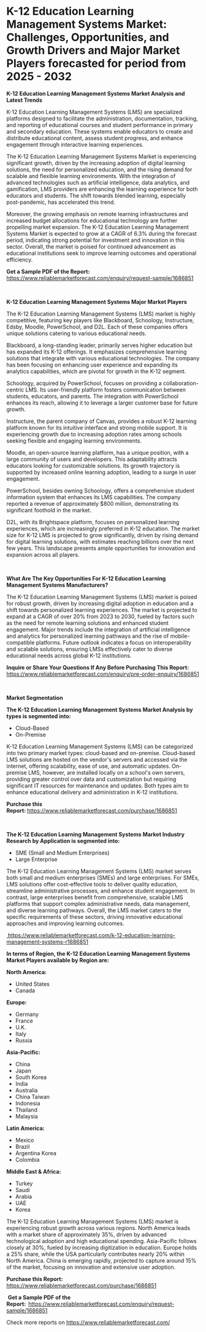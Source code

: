 <p><h1>K-12 Education Learning Management Systems Market: Challenges, Opportunities, and Growth Drivers and Major Market Players forecasted for period from 2025 - 2032</h1></p><p><strong>K-12 Education Learning Management Systems Market Analysis and Latest Trends</strong></p>
<p><p>K-12 Education Learning Management Systems (LMS) are specialized platforms designed to facilitate the administration, documentation, tracking, and reporting of educational courses and student performance in primary and secondary education. These systems enable educators to create and distribute educational content, assess student progress, and enhance engagement through interactive learning experiences.</p><p>The K-12 Education Learning Management Systems Market is experiencing significant growth, driven by the increasing adoption of digital learning solutions, the need for personalized education, and the rising demand for scalable and flexible learning environments. With the integration of advanced technologies such as artificial intelligence, data analytics, and gamification, LMS providers are enhancing the learning experience for both educators and students. The shift towards blended learning, especially post-pandemic, has accelerated this trend.</p><p>Moreover, the growing emphasis on remote learning infrastructures and increased budget allocations for educational technology are further propelling market expansion. The K-12 Education Learning Management Systems Market is expected to grow at a CAGR of 6.3% during the forecast period, indicating strong potential for investment and innovation in this sector. Overall, the market is poised for continued advancement as educational institutions seek to improve learning outcomes and operational efficiency.</p></p>
<p><strong>Get a Sample PDF of the Report:&nbsp;</strong> <a href="https://www.reliablemarketforecast.com/enquiry/request-sample/1686851?utm_campaign=3298&utm_medium=2&utm_source=Github&utm_content=ia&utm_term=26032025&utm_id=k-12-education-learning-management-systems">https://www.reliablemarketforecast.com/enquiry/request-sample/1686851</a></p>
<p>&nbsp;</p>
<p><strong>K-12 Education Learning Management Systems Major Market Players</strong></p>
<p><p>The K-12 Education Learning Management Systems (LMS) market is highly competitive, featuring key players like Blackboard, Schoology, Instructure, Edsby, Moodle, PowerSchool, and D2L. Each of these companies offers unique solutions catering to various educational needs.</p><p>Blackboard, a long-standing leader, primarily serves higher education but has expanded its K-12 offerings. It emphasizes comprehensive learning solutions that integrate with various educational technologies. The company has been focusing on enhancing user experience and expanding its analytics capabilities, which are pivotal for growth in the K-12 segment.</p><p>Schoology, acquired by PowerSchool, focuses on providing a collaboration-centric LMS. Its user-friendly platform fosters communication between students, educators, and parents. The integration with PowerSchool enhances its reach, allowing it to leverage a larger customer base for future growth.</p><p>Instructure, the parent company of Canvas, provides a robust K-12 learning platform known for its intuitive interface and strong mobile support. It is experiencing growth due to increasing adoption rates among schools seeking flexible and engaging learning environments.</p><p>Moodle, an open-source learning platform, has a unique position, with a large community of users and developers. This adaptability attracts educators looking for customizable solutions. Its growth trajectory is supported by increased online learning adoption, leading to a surge in user engagement.</p><p>PowerSchool, besides owning Schoology, offers a comprehensive student information system that enhances its LMS capabilities. The company reported a revenue of approximately $800 million, demonstrating its significant foothold in the market.</p><p>D2L, with its Brightspace platform, focuses on personalized learning experiences, which are increasingly preferred in K-12 education. The market size for K-12 LMS is projected to grow significantly, driven by rising demand for digital learning solutions, with estimates reaching billions over the next few years. This landscape presents ample opportunities for innovation and expansion across all players.</p></p>
<p>&nbsp;</p>
<p><strong>What Are The Key Opportunities For K-12 Education Learning Management Systems Manufacturers?</strong></p>
<p><p>The K-12 Education Learning Management Systems (LMS) market is poised for robust growth, driven by increasing digital adoption in education and a shift towards personalized learning experiences. The market is projected to expand at a CAGR of over 20% from 2023 to 2030, fueled by factors such as the need for remote learning solutions and enhanced student engagement. Major trends include the integration of artificial intelligence and analytics for personalized learning pathways and the rise of mobile-compatible platforms. Future outlook indicates a focus on interoperability and scalable solutions, ensuring LMSs effectively cater to diverse educational needs across global K-12 institutions.</p></p>
<p><strong>Inquire or Share Your Questions If Any Before Purchasing This Report:</strong> <a href="https://www.reliablemarketforecast.com/enquiry/pre-order-enquiry/1686851?utm_campaign=3298&utm_medium=2&utm_source=Github&utm_content=ia&utm_term=26032025&utm_id=k-12-education-learning-management-systems">https://www.reliablemarketforecast.com/enquiry/pre-order-enquiry/1686851</a></p>
<p>&nbsp;</p>
<p><strong>Market Segmentation</strong></p>
<p><strong>The K-12 Education Learning Management Systems Market Analysis by types is segmented into:</strong></p>
<p><ul><li>Cloud-Based</li><li>On-Premise</li></ul></p>
<p><p>K-12 Education Learning Management Systems (LMS) can be categorized into two primary market types: cloud-based and on-premise. Cloud-based LMS solutions are hosted on the vendor's servers and accessed via the internet, offering scalability, ease of use, and automatic updates. On-premise LMS, however, are installed locally on a school's own servers, providing greater control over data and customization but requiring significant IT resources for maintenance and updates. Both types aim to enhance educational delivery and administration in K-12 institutions.</p></p>
<p><strong>Purchase this Report:&nbsp;</strong><a href="https://www.reliablemarketforecast.com/purchase/1686851?utm_campaign=3298&utm_medium=2&utm_source=Github&utm_content=ia&utm_term=26032025&utm_id=k-12-education-learning-management-systems">https://www.reliablemarketforecast.com/purchase/1686851</a></p>
<p>&nbsp;</p>
<p><strong>The K-12 Education Learning Management Systems Market Industry Research by Application is segmented into:</strong></p>
<p><ul><li>SME (Small and Medium Enterprises)</li><li>Large Enterprise</li></ul></p>
<p><p>The K-12 Education Learning Management Systems (LMS) market serves both small and medium enterprises (SMEs) and large enterprises. For SMEs, LMS solutions offer cost-effective tools to deliver quality education, streamline administrative processes, and enhance student engagement. In contrast, large enterprises benefit from comprehensive, scalable LMS platforms that support complex administrative needs, data management, and diverse learning pathways. Overall, the LMS market caters to the specific requirements of these sectors, driving innovative educational approaches and improving learning outcomes.</p></p>
<p><a href="https://www.reliablemarketforecast.com/k-12-education-learning-management-systems-r1686851?utm_campaign=3298&utm_medium=2&utm_source=Github&utm_content=ia&utm_term=26032025&utm_id=k-12-education-learning-management-systems">&nbsp;https://www.reliablemarketforecast.com/k-12-education-learning-management-systems-r1686851</a></p>
<p><strong>In terms of Region, the K-12 Education Learning Management Systems Market Players available by Region are:</strong></p>
<p>
    <p> <strong> North America: </strong>
        <ul>
            <li>United States</li>
            <li>Canada</li>
        </ul>
        </p> 
    <p> <strong> Europe: </strong>
        <ul>
            <li>Germany</li>
            <li>France</li>
            <li>U.K.</li>
            <li>Italy</li>
            <li>Russia</li>
        </ul>
        </p> 
    <p> <strong> Asia-Pacific: </strong>
        <ul>
            <li>China</li>
            <li>Japan</li>
            <li>South Korea</li>
            <li>India</li>
            <li>Australia</li>
            <li>China Taiwan</li>
            <li>Indonesia</li>
            <li>Thailand</li>
            <li>Malaysia</li>
        </ul>
        </p> 
    <p> <strong> Latin America: </strong>
        <ul>
            <li>Mexico</li>
            <li>Brazil</li>
            <li>Argentina Korea</li>
            <li>Colombia</li>
        </ul>
        </p> 
    <p> <strong> Middle East & Africa: </strong>
        <ul>
            <li>Turkey</li>
            <li>Saudi</li>
            <li>Arabia</li>
            <li>UAE</li>
            <li>Korea</li>
        </ul>
    </p>
    </p>
<p><p>The K-12 Education Learning Management Systems (LMS) market is experiencing robust growth across various regions. North America leads with a market share of approximately 35%, driven by advanced technological adoption and high educational spending. Asia-Pacific follows closely at 30%, fueled by increasing digitization in education. Europe holds a 25% share, while the USA particularly contributes nearly 20% within North America. China is emerging rapidly, projected to capture around 15% of the market, focusing on innovation and extensive user adoption.</p></p>
<p><strong>Purchase this Report: </strong><a href="https://www.reliablemarketforecast.com/purchase/1686851?utm_campaign=3298&utm_medium=2&utm_source=Github&utm_content=ia&utm_term=26032025&utm_id=k-12-education-learning-management-systems">https://www.reliablemarketforecast.com/purchase/1686851</a></p>
<p>&nbsp;<strong>Get a Sample PDF of the Report:&nbsp;&nbsp;</strong><a href="https://www.reliablemarketforecast.com/enquiry/request-sample/1686851?utm_campaign=3298&utm_medium=2&utm_source=Github&utm_content=ia&utm_term=26032025&utm_id=k-12-education-learning-management-systems">https://www.reliablemarketforecast.com/enquiry/request-sample/1686851</a></p>
<p><strong></strong></p>
<p>Check more reports on <a href="https://www.reliablemarketforecast.com/?utm_campaign=3298&utm_medium=2&utm_source=Github&utm_content=ia&utm_term=26032025&utm_id=k-12-education-learning-management-systems">https://www.reliablemarketforecast.com/</a></p>